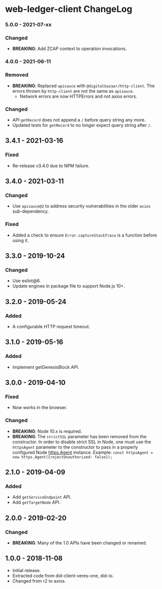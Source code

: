 # web-ledger-client ChangeLog

### 5.0.0 - 2021-07-xx

### Changed
- **BREAKING**: Add ZCAP context to operation invocations.

### 4.0.0 - 2021-06-11

### Removed
- **BREAKING**: Replaced `apisauce` with `@digitalbazaar/http-client`. The
  errors thrown by `http-client` are not the same as `apisauce`.
  - Network errors are now HTTPErrors and not axios errors.

### Changed
- API `getRecord` does not append a `/` before query string any more.
- Updated tests for `getRecord` to no longer expect query string after `/`.

## 3.4.1 - 2021-03-16

### Fixed
- Re-release v3.4.0 due to NPM failure.

## 3.4.0 - 2021-03-11

### Changed
- Use `apisauce@2` to address security vulnerabilities in the older `axios`
  sub-dependency.

### Fixed
- Added a check to ensure `Error.captureStackTrace` is a function before using it.

## 3.3.0 - 2019-10-24

### Changed
- Use eslint@6.
- Update engines in package file to support Node.js 10+.

## 3.2.0 - 2019-05-24

### Added
- A configurable HTTP request timeout.

## 3.1.0 - 2019-05-16

### Added
-  Implement getGenesisBlock API.

## 3.0.0 - 2019-04-10

### Fixed
- Now works in the browser.

### Changed
- **BREAKING**: Node 10.x is required.
- **BREAKING**: The `strictSSL` parameter has been removed from the constructor.
  In order to disable strict SSL in Node, one must use the `httpsAgent`
  parameter to the constructor to pass in a properly configured Node
  [https.Agent](https://nodejs.org/docs/latest-v10.x/api/https.html#https_class_https_agent)
  instance. Example: `const httpsAgent = new https.Agent({rejectUnauthorized: false});`

## 2.1.0 - 2019-04-09

### Added
- Add `getServiceEndpoint` API.
- Add `getTargetNode` API.

## 2.0.0 - 2019-02-20

### Changed
- **BREAKING**: Many of the 1.0 APIs have been changed or renamed.

## 1.0.0 - 2018-11-08

- Initial release.
- Extracted code from did-client-veres-one, did-io.
- Changed from r2 to axios.
